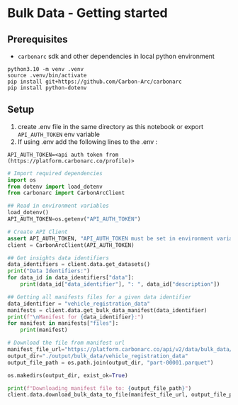# Bulk Data - Getting started

## Prerequisites
- `carbonarc` sdk and other dependencies in local python environment

```
python3.10 -m venv .venv
source .venv/bin/activate
pip install git+https://github.com/Carbon-Arc/carbonarc
pip install python-dotenv
```

## Setup

1. create .env file in the same directory as this notebook or export `API_AUTH_TOKEN` env variable
2. If using .env add the following lines to the .env :

```
API_AUTH_TOKEN=<api auth token from (https://platform.carbonarc.co/profile)>
```


```python
# Import required dependencies
import os
from dotenv import load_dotenv
from carbonarc import CarbonArcClient
```


```python
## Read in environment variables
load_dotenv()
API_AUTH_TOKEN=os.getenv("API_AUTH_TOKEN")
```


```python
# Create API Client
assert API_AUTH_TOKEN, "API_AUTH_TOKEN must be set in environment variables"
client = CarbonArcClient(API_AUTH_TOKEN)
```


```python
## Get insights data identifiers
data_identifiers = client.data.get_datasets()
print("Data Identifiers:")
for data_id in data_identifiers["data"]:
    print(data_id["data_identifier"], ": ", data_id["description"])
```


```python
## Getting all manifests files for a given data identifier
data_identifier = "vehicle_registration_data"
manifests = client.data.get_bulk_data_manifest(data_identifier)
print(f"\nManifest for {data_identifier}:")
for manifest in manifests["files"]:
    print(manifest)
```


```python
# Download the file from manifest url
manifest_file_url="https://platform.carbonarc.co/api/v2/data/bulk_data/vehicle_registration_data/part-00000-a92189b3-b568-4068-9e04-0a34f59a3a88?drop_partition_id=1744757997"
output_dir="./output/bulk_data/vehicle_registration_data"
output_file_path = os.path.join(output_dir, "part-00001.parquet")

os.makedirs(output_dir, exist_ok=True)

print(f"Downloading manifest file to: {output_file_path}")
client.data.download_bulk_data_to_file(manifest_file_url, output_file_path)
```
